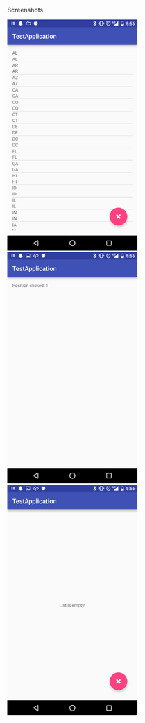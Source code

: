 Screenshots

<img src="./screenshots/screen1.png" width="300">
<img src="./screenshots/screen2.png" width="300">
<img src="./screenshots/screen3.png" width="300">
